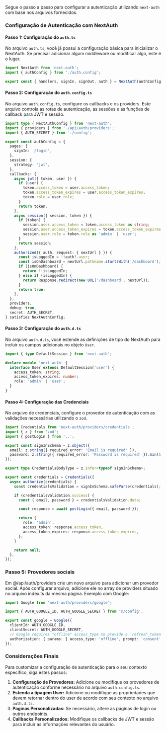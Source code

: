 Segue o passo a passo para configurar a autenticação utilizando `next-auth` com base nos arquivos fornecidos.

### Configuração de Autenticação com NextAuth

#### Passo 1: Configuração do `auth.ts`

No arquivo `auth.ts`, você já possui a configuração básica para inicializar o NextAuth. Se precisar adicionar algum middleware ou modificar algo, este é o lugar.

```typescript
import NextAuth from 'next-auth';
import { authConfig } from './auth.config';

export const { handlers, signIn, signOut, auth } = NextAuth(authConfig);
```

#### Passo 2: Configuração do `auth.config.ts`

No arquivo `auth.config.ts`, configure os callbacks e os providers. Este arquivo controla as rotas de autenticação, as sessões e as funções de callback para JWT e sessão.

```typescript
import type { NextAuthConfig } from 'next-auth';
import { providers } from './api/auth/providers';
import { AUTH_SECRET } from './config';

export const authConfig = {
  pages: {
    signIn: '/login',
  },
  session: {
    strategy: 'jwt',
  },
  callbacks: {
    async jwt({ token, user }) {
      if (user) {
        token.access_token = user.access_token;
        token.access_token_expires = user.access_token_expires;
        token.role = user.role;
      }
      return token;
    },
    async session({ session, token }) {
      if (token) {
        session.user.access_token = token.access_token as string;
        session.user.access_token_expires = token.access_token_expires as number;
        session.user.role = token.role as 'admin' | 'user';
      }
      return session;
    },
    authorized({ auth, request: { nextUrl } }) {
      const isLoggedIn = !!auth?.user;
      const isOnDashboard = nextUrl.pathname.startsWith('/dashboard');
      if (isOnDashboard) {
        return !!isLoggedIn;
      } else if (isLoggedIn) {
        return Response.redirect(new URL('/dashboard', nextUrl));
      }
      return true;
    },
  },
  providers,
  debug: true,
  secret: AUTH_SECRET,
} satisfies NextAuthConfig;
```

#### Passo 3: Configuração do `auth.d.ts`

No arquivo `auth.d.ts`, você estende as definições de tipo do NextAuth para incluir os campos adicionais no objeto `User`.

```typescript
import { type DefaultSession } from 'next-auth';

declare module 'next-auth' {
  interface User extends DefaultSession['user'] {
    access_token: string;
    access_token_expires: number;
    role: 'admin' | 'user';
  }
}
```

#### Passo 4: Configuração das Credenciais

No arquivo de credenciais, configure o provedor de autenticação com as validações necessárias utilizando o `zod`.

```typescript
import Credentials from 'next-auth/providers/credentials';
import { z } from 'zod';
import { postLogin } from '..';

export const signInSchema = z.object({
  email: z.string({ required_error: 'Email is required' }),
  password: z.string({ required_error: 'Password is required' }).min(1, 'Password is required'),
});

export type CredentialsBodyType = z.infer<typeof signInSchema>;

export const credentials = Credentials({
  async authorize(credentials) {
    const credentialsValidation = signInSchema.safeParse(credentials);

    if (credentialsValidation.success) {
      const { email, password } = credentialsValidation.data;

      const response = await postLogin({ email, password });

      return {
        role: 'admin',
        access_token: response.access_token,
        access_token_expires: response.access_token_expires,
      };
    }

    return null;
  },
});
```

### Passo 5: Provedores sociais

Em @/api/auth/providers crie um novo arquivo para adicionar um provedor social. Após configurar arquivo, adicione ele no array de providers situado no arquivo index.ts da mesma página. Exemplo com Google:

```typescript
import Google from 'next-auth/providers/google';

import { AUTH_GOOGLE_ID, AUTH_GOOGLE_SECRET } from '@/config';

export const google = Google({
  clientId: AUTH_GOOGLE_ID,
  clientSecret: AUTH_GOOGLE_SECRET,
  // Google requires "offline" access_type to provide a `refresh_token`
  authorization: { params: { access_type: 'offline', prompt: 'consent' } },
});
```

### Considerações Finais

Para customizar a configuração de autenticação para o seu contexto específico, siga estes passos:

1. **Configuração de Provedores:** Adicione ou modifique os provedores de autenticação conforme necessário no arquivo `auth.config.ts`.
2. **Estenda a tipagem User:** Adicione ou modifique as propriedades que devem retornar dentro do user de acordo com seu contexto no arquivo `auth.d.ts`.
3. **Paginas Personalizadas:** Se necessário, altere as páginas de login ou outros endpoints.
4. **Callbacks Personalizados:** Modifique os callbacks de JWT e sessão para incluir as informações relevantes do usuário.
